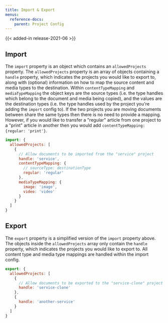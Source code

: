 ```yaml
---
title: Import & Export
menus:
  reference-docs:
    parent: Project Config
---
```


{{< added-in release-2021-06 >}}

## Import

The `import` property is an object which contains an `allowedProjects` property. The `allowedProjects` property is an array of objects containing a `handle` property, which indicates the projects you would like to export to, along with (optional) information on how to map the source content and media types to the destination. Within `contentTypeMapping` and `mediaTypeMapping` the object keys are the source types (i.e. the type handles which belong to the document and media being copied), and the values are the destination types (i.e. the type handles used by the project you're adding the `import` config to). If the two projects you are moving documents between share the same types then there is no need to provide a mapping. However, if you would like to transfer a "regular" article from one project to a "print" article in another then you would add `contentTypeMapping: {regular: 'print'}`.

```js
import: {
  allowedProjects: [
    {
      // Allow documents to be imported from the "service" project
      handle: 'service',
      contentTypeMapping: {
        // sourceType: destinationType
        regular: 'regular'
      },
      mediaTypeMapping: {
        image: 'image',
        video: 'video'
      }
    }
  ]
}
```

## Export

The `export` property is a simplified version of the `import` property above. The objects inside the `allowedProjects` array only contain the `handle` property, which indicates the projects you would like to export to. All content type and media type mappings are handled within the import config.

```js
export: {
  allowedProjects: [
    {
      // Allow documents to be exported to the "service-clone" project
      handle: 'service-clone'
    },
    {
      handle: 'another-service'
    }
  ]
}
```
